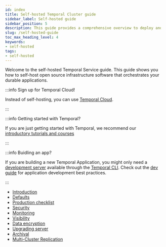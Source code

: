 ```yaml
---
id: index
title: Self-hosted Temporal Cluster guide
sidebar_label: Self-hosted guide
sidebar_position: 5
description: This guide provides a comprehensive overview to deploy and operate a Temporal Cluster in a live environment.
slug: /self-hosted-guide
toc_max_heading_level: 4
keywords:
- self-hosted
tags:
- self-hosted
---
```


<!-- THIS FILE IS GENERATED. DO NOT EDIT THIS FILE DIRECTLY -->

Welcome to the self-hosted Temporal Service guide.
This guide shows you how to self-host open source infrastructure software that orchestrates your durable applications.

:::info Sign up for Temporal Cloud!

Instead of self-hosting, you can use [Temporal Cloud](/cloud).

:::

:::info Getting started with Temporal?

If you are just getting started with Temporal, we recommend our [introductory tutorials and courses](https://learn.temporal.io)

:::

:::info Buidling an app?

If you are building a new Temporal Application, you might only need a [development server](/cli#start-dev-server) available through the [Temporal CLI](/cli#).
Check out the [dev guide](/dev-guide) for application development best practices.

:::

- [Introduction](/self-hosted-guide/setup#)
- [Defaults](/self-hosted-guide/defaults#)
- [Production checklist](/self-hosted-guide/production-checklist#)
- [Security](/self-hosted-guide/security#)
- [Monitoring](/self-hosted-guide/monitoring#)
- [Visibility](/self-hosted-guide/visibility#)
- [Data encryption](/self-hosted-guide/data-encryption#)
- [Upgrading server](/self-hosted-guide/upgrade-server#upgrade-server)
- [Archival](/self-hosted-guide/archival#)
- [Multi-Cluster Replication](/self-hosted-guide/multi-cluster-replication#)

